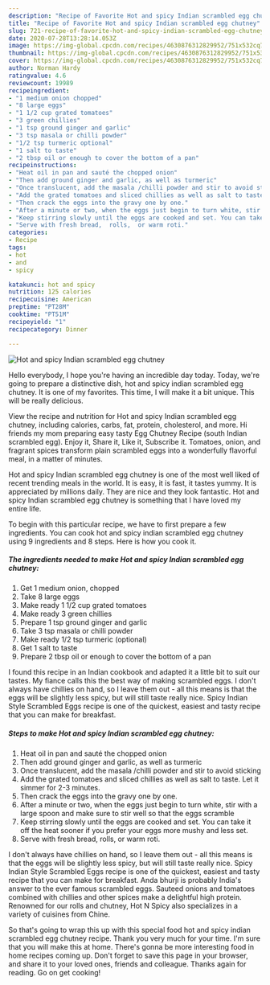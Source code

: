 ```yaml
---
description: "Recipe of Favorite Hot and spicy Indian scrambled egg chutney"
title: "Recipe of Favorite Hot and spicy Indian scrambled egg chutney"
slug: 721-recipe-of-favorite-hot-and-spicy-indian-scrambled-egg-chutney
date: 2020-07-28T13:28:14.053Z
image: https://img-global.cpcdn.com/recipes/4630876312829952/751x532cq70/hot-and-spicy-indian-scrambled-egg-chutney-recipe-main-photo.jpg
thumbnail: https://img-global.cpcdn.com/recipes/4630876312829952/751x532cq70/hot-and-spicy-indian-scrambled-egg-chutney-recipe-main-photo.jpg
cover: https://img-global.cpcdn.com/recipes/4630876312829952/751x532cq70/hot-and-spicy-indian-scrambled-egg-chutney-recipe-main-photo.jpg
author: Norman Hardy
ratingvalue: 4.6
reviewcount: 19989
recipeingredient:
- "1 medium onion chopped"
- "8 large eggs"
- "1 1/2 cup grated tomatoes"
- "3 green chillies"
- "1 tsp ground ginger and garlic"
- "3 tsp masala or chilli powder"
- "1/2 tsp turmeric optional"
- "1 salt to taste"
- "2 tbsp oil or enough to cover the bottom of a pan"
recipeinstructions:
- "Heat oil in pan and sauté the chopped onion"
- "Then add ground ginger and garlic, as well as turmeric"
- "Once translucent, add the masala /chilli powder and stir to avoid sticking"
- "Add the grated tomatoes and sliced chillies as well as salt to taste. Let it simmer for 2-3 minutes."
- "Then crack the eggs into the gravy one by one."
- "After a minute or two, when the eggs just begin to turn white, stir with a large spoon and make sure to stir well so that the eggs scramble"
- "Keep stirring slowly until the eggs are cooked and set. You can take it off the heat sooner if you prefer your eggs more mushy and less set."
- "Serve with fresh bread,  rolls,  or warm roti."
categories:
- Recipe
tags:
- hot
- and
- spicy

katakunci: hot and spicy 
nutrition: 125 calories
recipecuisine: American
preptime: "PT28M"
cooktime: "PT51M"
recipeyield: "1"
recipecategory: Dinner

---
```



![Hot and spicy Indian scrambled egg chutney](https://img-global.cpcdn.com/recipes/4630876312829952/751x532cq70/hot-and-spicy-indian-scrambled-egg-chutney-recipe-main-photo.jpg)

Hello everybody, I hope you're having an incredible day today. Today, we're going to prepare a distinctive dish, hot and spicy indian scrambled egg chutney. It is one of my favorites. This time, I will make it a bit unique. This will be really delicious.

View the recipe and nutrition for Hot and spicy Indian scrambled egg chutney, including calories, carbs, fat, protein, cholesterol, and more. Hi friends my mom preparing easy tasty Egg Chutney Recipe (south Indian scrambled egg). Enjoy it, Share it, Like it, Subscribe it. Tomatoes, onion, and fragrant spices transform plain scrambled eggs into a wonderfully flavorful meal, in a matter of minutes.

Hot and spicy Indian scrambled egg chutney is one of the most well liked of recent trending meals in the world. It is easy, it is fast, it tastes yummy. It is appreciated by millions daily. They are nice and they look fantastic. Hot and spicy Indian scrambled egg chutney is something that I have loved my entire life.


To begin with this particular recipe, we have to first prepare a few ingredients. You can cook hot and spicy indian scrambled egg chutney using 9 ingredients and 8 steps. Here is how you cook it.

<!--inarticleads1-->

##### The ingredients needed to make Hot and spicy Indian scrambled egg chutney:

1. Get 1 medium onion, chopped
1. Take 8 large eggs
1. Make ready 1 1/2 cup grated tomatoes
1. Make ready 3 green chillies
1. Prepare 1 tsp ground ginger and garlic
1. Take 3 tsp masala or chilli powder
1. Make ready 1/2 tsp turmeric (optional)
1. Get 1 salt to taste
1. Prepare 2 tbsp oil or enough to cover the bottom of a pan


I found this recipe in an Indian cookbook and adapted it a little bit to suit our tastes. My fiance calls this the best way of making scrambled eggs. I don&#39;t always have chillies on hand, so I leave them out - all this means is that the eggs will be slightly less spicy, but will still taste really nice. Spicy Indian Style Scrambled Eggs recipe is one of the quickest, easiest and tasty recipe that you can make for breakfast. 

<!--inarticleads2-->

##### Steps to make Hot and spicy Indian scrambled egg chutney:

1. Heat oil in pan and sauté the chopped onion
1. Then add ground ginger and garlic, as well as turmeric
1. Once translucent, add the masala /chilli powder and stir to avoid sticking
1. Add the grated tomatoes and sliced chillies as well as salt to taste. Let it simmer for 2-3 minutes.
1. Then crack the eggs into the gravy one by one.
1. After a minute or two, when the eggs just begin to turn white, stir with a large spoon and make sure to stir well so that the eggs scramble
1. Keep stirring slowly until the eggs are cooked and set. You can take it off the heat sooner if you prefer your eggs more mushy and less set.
1. Serve with fresh bread,  rolls,  or warm roti.


I don&#39;t always have chillies on hand, so I leave them out - all this means is that the eggs will be slightly less spicy, but will still taste really nice. Spicy Indian Style Scrambled Eggs recipe is one of the quickest, easiest and tasty recipe that you can make for breakfast. Anda bhurji is probably India&#39;s answer to the ever famous scrambled eggs. Sauteed onions and tomatoes combined with chillies and other spices make a delightful high protein. Renowned for our rolls and chutney, Hot N Spicy also specializes in a variety of cuisines from Chine. 

So that's going to wrap this up with this special food hot and spicy indian scrambled egg chutney recipe. Thank you very much for your time. I'm sure that you will make this at home. There's gonna be more interesting food in home recipes coming up. Don't forget to save this page in your browser, and share it to your loved ones, friends and colleague. Thanks again for reading. Go on get cooking!
